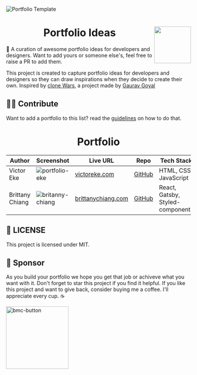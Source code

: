 ![Portfolio Template](https://user-images.githubusercontent.com/62628408/163659379-341f50f5-cbee-4000-9a3f-857e0874af1e.png)

<div>
<img align="right" src="https://c.tenor.com/--AQwe1rA8EAAAAj/batman-pixel-art.gif" width="100px">
<h1 align="center">Portfolio Ideas</h1> 
<p>💚 A curation of awesome portfolio ideas for developers and designers. Want to add yours or someone else's, feel free to raise a PR to add them.</p>
</div>
  
This project is created to capture portfolio ideas for developers and designers so they can draw inspirations when they decide to create their own. Inspired by <a href="https://github.com/GorvGoyl/Clone-Wars">clone Wars</a>, a project made by <a href="https://github.com/GorvGoyl">Gaurav Goyal</a>

 
## 🤝🏽 Contribute
Want to add a portfolio to this list? read the <a href="github.com/evavic44/portfolio-ideas/contributing-guidelines">guidelines</a> on how to do that.

<h1 align="center">Portfolio</h1>

| Author                 | Screenshot                                                                                                                | Live URL                                            | Repo                                      | Tech Stack                                  | 
| ---------------------- | ------------------------------------------------------------------------------------------------------------------------- | ----------------------------------------------------| ----------------------------------------- | ------------------------------------------- |
| Victor Eke             | ![portfolio-eke](https://user-images.githubusercontent.com/62628408/163442612-0052c73f-fc7f-4cfb-a46d-fef55ef9e4b5.png)   | [victoreke.com](victoreke.com)                      | [GitHub](https://github.com/evavic44/eke) | HTML, CSS, JavaScript                       | 
| Brittany Chiang        | ![britanny-chiang](https://user-images.githubusercontent.com/62628408/163446015-fc50d2c1-3cee-42fb-b80a-b692ad7eef1e.png) | [brittanychiang.com](https://brittanychiang.com)    | [GitHub](https://github.com/bchiang7/v4)  | React, Gatsby, Styled-components            |


## 🔐 LICENSE
This project is licensed under MIT. 


## 💚 Sponsor
As you build your portfolio we hope you get that job or achiveve what you want with it. Don't forget to star this project if you find it helpful.
If you like this project and want to give back, consider buying me a coffee. I'll appreciate every cup. ☕

<a href="https://buymeacoffee.com/evavic44">
  <img width="170px" alt="bmc-button" src="https://user-images.githubusercontent.com/62628408/163418953-1d32bf9c-317b-44ca-b773-44e36140fc9d.png">
</a>
